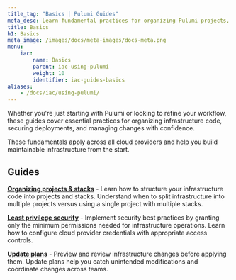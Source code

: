 ```yaml
---
title_tag: "Basics | Pulumi Guides"
meta_desc: Learn fundamental practices for organizing Pulumi projects, securing your infrastructure, and managing deployments.
title: Basics
h1: Basics
meta_image: /images/docs/meta-images/docs-meta.png
menu:
    iac:
        name: Basics
        parent: iac-using-pulumi
        weight: 10
        identifier: iac-guides-basics
aliases:
    - /docs/iac/using-pulumi/
---
```


Whether you're just starting with Pulumi or looking to refine your workflow, these guides cover essential practices for organizing infrastructure code, securing deployments, and managing changes with confidence.

These fundamentals apply across all cloud providers and help you build maintainable infrastructure from the start.

## Guides

**[Organizing projects & stacks](/docs/iac/guides/basics/organizing-projects-stacks/)** - Learn how to structure your infrastructure code into projects and stacks. Understand when to split infrastructure into multiple projects versus using a single project with multiple stacks.

**[Least privilege security](/docs/iac/guides/basics/iac-least-privileges/)** - Implement security best practices by granting only the minimum permissions needed for infrastructure operations. Learn how to configure cloud provider credentials with appropriate access controls.

**[Update plans](/docs/iac/guides/basics/update-plans/)** - Preview and review infrastructure changes before applying them. Update plans help you catch unintended modifications and coordinate changes across teams.
